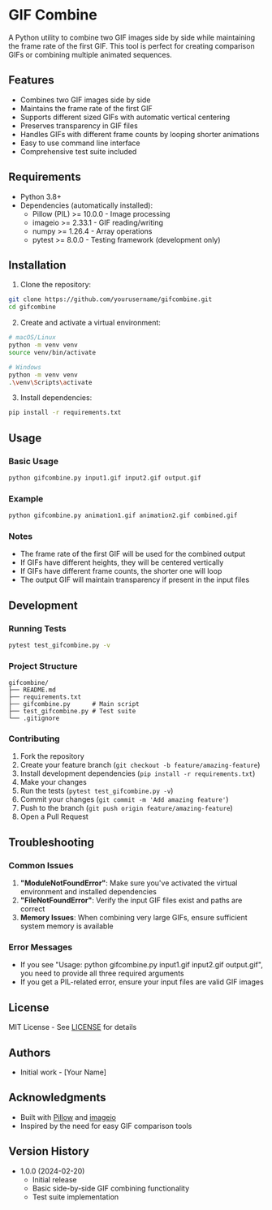 # GIF Combine

A Python utility to combine two GIF images side by side while maintaining the frame rate of the first GIF. This tool is perfect for creating comparison GIFs or combining multiple animated sequences.

## Features

- Combines two GIF images side by side
- Maintains the frame rate of the first GIF
- Supports different sized GIFs with automatic vertical centering
- Preserves transparency in GIF files
- Handles GIFs with different frame counts by looping shorter animations
- Easy to use command line interface
- Comprehensive test suite included

## Requirements

- Python 3.8+
- Dependencies (automatically installed):
  - Pillow (PIL) >= 10.0.0 - Image processing
  - imageio >= 2.33.1 - GIF reading/writing
  - numpy >= 1.26.4 - Array operations
  - pytest >= 8.0.0 - Testing framework (development only)

## Installation

1. Clone the repository:
```bash
git clone https://github.com/yourusername/gifcombine.git
cd gifcombine
```

2. Create and activate a virtual environment:
```bash
# macOS/Linux
python -m venv venv
source venv/bin/activate

# Windows
python -m venv venv
.\venv\Scripts\activate
```

3. Install dependencies:
```bash
pip install -r requirements.txt
```

## Usage

### Basic Usage
```bash
python gifcombine.py input1.gif input2.gif output.gif
```

### Example
```bash
python gifcombine.py animation1.gif animation2.gif combined.gif
```

### Notes
- The frame rate of the first GIF will be used for the combined output
- If GIFs have different heights, they will be centered vertically
- If GIFs have different frame counts, the shorter one will loop
- The output GIF will maintain transparency if present in the input files

## Development

### Running Tests
```bash
pytest test_gifcombine.py -v
```

### Project Structure
```
gifcombine/
├── README.md
├── requirements.txt
├── gifcombine.py      # Main script
├── test_gifcombine.py # Test suite
└── .gitignore
```

### Contributing
1. Fork the repository
2. Create your feature branch (`git checkout -b feature/amazing-feature`)
3. Install development dependencies (`pip install -r requirements.txt`)
4. Make your changes
5. Run the tests (`pytest test_gifcombine.py -v`)
6. Commit your changes (`git commit -m 'Add amazing feature'`)
7. Push to the branch (`git push origin feature/amazing-feature`)
8. Open a Pull Request

## Troubleshooting

### Common Issues
1. **"ModuleNotFoundError"**: Make sure you've activated the virtual environment and installed dependencies
2. **"FileNotFoundError"**: Verify the input GIF files exist and paths are correct
3. **Memory Issues**: When combining very large GIFs, ensure sufficient system memory is available

### Error Messages
- If you see "Usage: python gifcombine.py input1.gif input2.gif output.gif", you need to provide all three required arguments
- If you get a PIL-related error, ensure your input files are valid GIF images

## License

MIT License - See [LICENSE](LICENSE) for details

## Authors

- Initial work - [Your Name]

## Acknowledgments

- Built with [Pillow](https://python-pillow.org/) and [imageio](https://imageio.readthedocs.io/)
- Inspired by the need for easy GIF comparison tools

## Version History

- 1.0.0 (2024-02-20)
  - Initial release
  - Basic side-by-side GIF combining functionality
  - Test suite implementation 